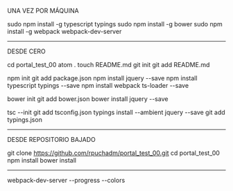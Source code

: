 
UNA VEZ POR MÁQUINA

sudo npm install -g typescript typings
sudo npm install -g bower
sudo npm install -g webpack webpack-dev-server

-------------------------------

DESDE CERO

cd portal_test_00
atom .
touch README.md
git init
git add README.md

npm init
git add package.json
npm install jquery --save
npm install typescript typings --save
npm install webpack ts-loader --save

bower init
git add bower.json
bower install jquery --save

tsc --init
git add tsconfig.json
typings install --ambient jquery --save
git add typings.json


--------------------------------

DESDE REPOSITORIO BAJADO

git clone https://github.com/rpuchadm/portal_test_00.git
cd portal_test_00
npm install
bower install

--------------------------------

webpack-dev-server --progress --colors
